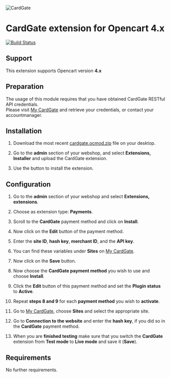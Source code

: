 ![CardGate](https://cdn.curopayments.net/thumb/200/logos/cardgate.png)

# CardGate extension for Opencart 4.x

[![Build Status](https://travis-ci.org/cardgate/opencart4.svg?branch=master)](https://travis-ci.org/cardgate/opencart4)

## Support

This extension supports Opencart version **4.x**

## Preparation

The usage of this module requires that you have obtained CardGate RESTful API credentials.  
Please visit [My CardGate](https://my.cardgate.com/) and retrieve your credentials, or contact your accountmanager.

## Installation

1. Download the most recent [cardgate.ocmod.zip](https://github.com/cardgate/opencart4/releases/) file on your desktop.

2. Go to the **admin** section of your webshop, and select **Extensions, Installer** and upload the CardGate extension.

3. Use the button to install the extension.
 
## Configuration

1. Go to the **admin** section of your webshop and select **Extensions, extensions**.
   
2. Choose as extension type: **Payments**.

3. Scroll to the **CardGate** payment method and click on **Install**.

4. Now click on the **Edit** button of the payment method.

5. Enter the **site ID**, **hash key**, **merchant ID**, and the **API key**.

6. You can find these variables under **Sites** on [My CardGate](https://my.cardgate.com/).

7. Now click on the **Save** button.

8. Now choose the **CardGate payment method** you wish to use and choose **Install**.

9. Click the **Edit** button of this payment method and set the **Plugin status** to **Active**.

10. Repeat **steps 8 and 9** for each **payment method** you wish to **activate**.

11. Go to [My CardGate](https://my.cardgate.com/), choose **Sites** and select the appropriate site.

12. Go to **Connection to the website** and enter the **hash key**, if you did so in the **CardGate** payment method.

13. When you are **finished testing** make sure that you switch the **CardGate** extension from **Test mode** to **Live mode** and save it (**Save**).

## Requirements

No further requirements.